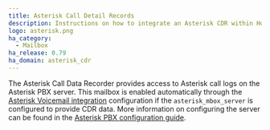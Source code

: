 ```yaml
---
title: Asterisk Call Detail Records
description: Instructions on how to integrate an Asterisk CDR within Home Assistant.
logo: asterisk.png
ha_category:
  - Mailbox
ha_release: 0.79
ha_domain: asterisk_cdr
---
```


The Asterisk Call Data Recorder provides access to Asterisk call logs on the Asterisk PBX server. This mailbox is enabled automatically through the [Asterisk Voicemail integration](/integrations/asterisk_mbox/) configuration if the `asterisk_mbox_server` is configured to provide CDR data.  More information on configuring the server can be found in the [Asterisk PBX configuration guide](/docs/asterisk_mbox/).
